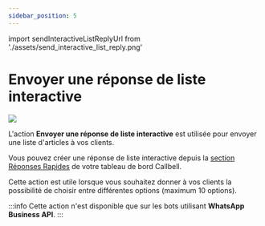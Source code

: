 ```yaml
---
sidebar_position: 5
---
```


import sendInteractiveListReplyUrl from './assets/send_interactive_list_reply.png'

# Envoyer une réponse de liste interactive

<img src={sendInteractiveListReplyUrl} width={180} />

L'action **Envoyer une réponse de liste interactive** est utilisée pour envoyer une liste d'articles à vos clients.

Vous pouvez créer une réponse de liste interactive depuis la [section Réponses Rapides](https://dash.callbell.eu/settings/templates) de votre tableau de bord Callbell.

Cette action est utile lorsque vous souhaitez donner à vos clients la possibilité de choisir entre différentes options (maximum 10 options).

:::info
Cette action n'est disponible que sur les bots utilisant **WhatsApp Business API**.
:::
